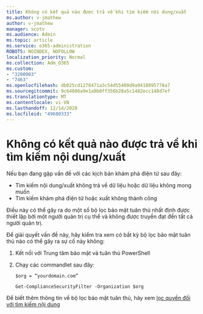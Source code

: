 ```yaml
---
title: Không có kết quả nào được trả về khi tìm kiếm nội dung/xuất
ms.author: v-jmathew
author: v-jmathew
manager: scotv
ms.audience: Admin
ms.topic: article
ms.service: o365-administration
ROBOTS: NOINDEX, NOFOLLOW
localization_priority: Normal
ms.collection: Adm_O365
ms.custom:
- "3200003"
- "7463"
ms.openlocfilehash: db025cd1278471a3c54d55409d9a9418095778a7
ms.sourcegitcommit: 9c64886a9e1a9b0ff356b28a5c1482ecc148d7ef
ms.translationtype: MT
ms.contentlocale: vi-VN
ms.lasthandoff: 12/14/2020
ms.locfileid: "49680333"
---
```

# <a name="no-results-returned-during-content-searchexport"></a>Không có kết quả nào được trả về khi tìm kiếm nội dung/xuất

Nếu bạn đang gặp vấn đề với các kịch bản khám phá điện tử sau đây:

- Tìm kiếm nội dung/xuất không trả về dữ liệu hoặc dữ liệu không mong muốn
- Tìm kiếm khám phá điện tử hoặc xuất không thành công

Điều này có thể gây ra do một số bộ lọc bảo mật tuân thủ nhất định được thiết lập bởi một người quản trị cụ thể và không được truyền đạt đến tất cả người quản trị.

Để giải quyết vấn đề này, hãy kiểm tra xem có bất kỳ bộ lọc bảo mật tuân thủ nào có thể gây ra sự cố này không:

1. Kết nối với Trung tâm bảo mật và tuân thủ PowerShell
2. Chạy các commandlet sau đây:

    `$org = “yourdomain.com”`

    `Get-ComplianceSecurityFilter -Organization $org`

Để biết thêm thông tin về bộ lọc bảo mật tuân thủ, hãy xem [lọc quyền đối với tìm kiếm nội dung](https://docs.microsoft.com/microsoft-365/compliance/permissions-filtering-for-content-search)
